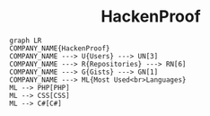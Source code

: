 <h1 align="center">HackenProof</h1>

```mermaid
graph LR
COMPANY_NAME{HackenProof}
COMPANY_NAME ---> U{Users} ---> UN[3]
COMPANY_NAME ---> R{Repositories} ---> RN[6]
COMPANY_NAME ---> G{Gists} ---> GN[1]
COMPANY_NAME ---> ML{Most Used<br>Languages}
ML --> PHP[PHP]
ML --> CSS[CSS]
ML --> C#[C#]
```
